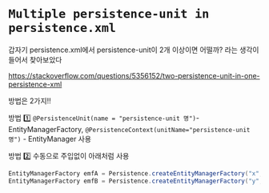 ﻿# `Multiple persistence-unit in persistence.xml`

갑자기 persistence.xml에서 persistence-unit이 2개 이상이면 어떨까? 라는 생각이 들어서 찾아보았다

https://stackoverflow.com/questions/5356152/two-persistence-unit-in-one-persistence-xml

방법은 2가지!!

방법 1️⃣ `@PersistenceUnit(name = "persistence-unit 명")`-EntityManagerFactory, `@PersistenceContext(unitName="persistence-unit 명")` - EntityManager 사용

방법 2️⃣ 수동으로 주입없이 아래처럼 사용


```java
EntityManagerFactory emfA = Persistence.createEntityManagerFactory("x", properties);
EntityManagerFactory emfB = Persistence.createEntityManagerFactory("y", properties);
```

